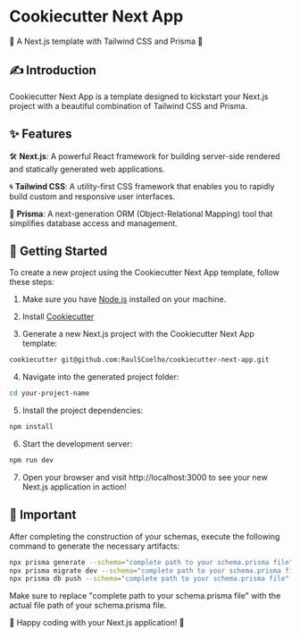 # Cookiecutter Next App

🍪 A Next.js template with Tailwind CSS and Prisma 🎨

## ✍️ Introduction

Cookiecutter Next App is a template designed to kickstart your Next.js project with a beautiful combination of Tailwind CSS and Prisma.

## ✨ Features

🛠️ **Next.js**: A powerful React framework for building server-side rendered and statically generated web applications.

🌀 **Tailwind CSS**: A utility-first CSS framework that enables you to rapidly build custom and responsive user interfaces.

💎 **Prisma**: A next-generation ORM (Object-Relational Mapping) tool that simplifies database access and management.

## 🚀 Getting Started

To create a new project using the Cookiecutter Next App template, follow these steps:

1. Make sure you have [Node.js](https://nodejs.org) installed on your machine.

2. Install [Cookiecutter](https://cookiecutter.readthedocs.io/)

3. Generate a new Next.js project with the Cookiecutter Next App template:
   
```bash
cookiecutter git@github.com:RaulSCoelho/cookiecutter-next-app.git
```

4. Navigate into the generated project folder:

```bash
cd your-project-name
```

5. Install the project dependencies:

```bash
npm install
```

6. Start the development server:

```bash
npm run dev
```

7. Open your browser and visit http://localhost:3000 to see your new Next.js application in action!

## 🚧 Important

After completing the construction of your schemas, execute the following command to generate the necessary artifacts:

```bash
npx prisma generate --schema="complete path to your schema.prisma file"
npx prisma migrate dev --schema="complete path to your schema.prisma file" // if you are using PostgreSQL
npx prisma db push --schema="complete path to your schema.prisma file" // if you are using MongoDB
```

Make sure to replace "complete path to your schema.prisma file" with the actual file path of your schema.prisma file. 

🎉 Happy coding with your Next.js application! 🚀